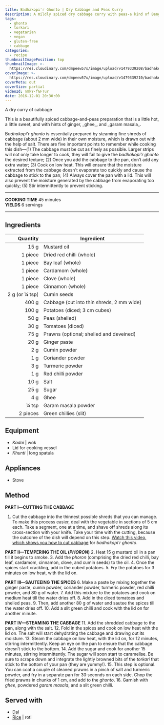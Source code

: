 ```yaml
---
title: Badhakopi'r Ghonto | Dry Cabbage and Peas Curry
description: A mildly spiced dry cabbage curry with peas-a kind of Bengali vegetarian ghonto with delicate flavours of ginger, garam masala and ghee.
tags:
  - ghonto
  - torkari
  - vegetarian
  - vegan
  - gluten-free
  - cabbage
categories:
  - recipe
thumbnailImagePosition: top
thumbnailImage: >-
  https://res.cloudinary.com/dmpeew57x/image/upload/v1479339208/badhakopir-ghonto_thumbnail_c7ocub.jpg
coverImage: >-
  https://res.cloudinary.com/dmpeew57x/image/upload/v1479339210/badhakopir-ghonto_cover_pro2jo.jpg
coverMeta: out
coverSize: partial
videoId: nmkY-fGFTuY
date: 2016-12-01 20:30:00
---
```




<p class="post-byline">A dry curry of cabbage</p>

<p class="post-intro">This is a beautifully spiced cabbage-and-peas preparation that is a little hot, a little sweet, and with hints of ginger, _ghee_, and _garam masala_.</p>

<!-- more -->
<span class="dropcap">B</span>_adhakopi’r ghonto_ is essentially prepared by steaming fine shreds of cabbage (about 2 mm wide) in their own moisture, which is drawn out with the help of salt. There are five important points to remember while cooking this dish—(1) The cabbage must be cut as finely as possible. Larger strips will not only take longer to cook, they will fail to give the _badhakopi'r ghonto_ the desired texture; (2) Once you add the cabbage to the pan, don’t add any extra water; (3) Cook on low heat. This will ensure that the moisture extracted from the cabbage doesn't evaporate too quickly and cause the cabbage to stick to the pan; (4) Always cover the pan with a lid. This will also prevent the moisture generated by the cabbage from evaporating too quickly; (5) Stir intermittently to prevent sticking.

***

**COOKING TIME** 45 minutes   
**YIELDS** 6 servings

***
## Ingredients
|       Quantity | Ingredient                               |
|---------------:|------------------------------------------|
|           15 g | Mustard oil                              |
|        1 piece | Dried red chilli (whole)                 |
|        1 piece | Bay leaf (whole)                         |
|        1 piece | Cardamom (whole)                         |
|        1 piece | Clove (whole)                           |
|        1 piece | Cinnamon (whole)                         |
| 2 g (or ¼ tsp) | Cumin seeds                              |
|          400 g | Cabbage (cut into thin shreds, 2 mm wide)|
|          100 g | Potatoes (diced; 3 cm cubes)             |
|           50 g | Peas (shelled)                           |
|           30 g | Tomatoes (diced)                         |
|           75 g | Prawns (optional; shelled and deveined)  |
|           20 g | Ginger paste                             |
|            2 g | Cumin powder                             |
|            1 g | Coriander powder                         |
|            3 g | Turmeric powder                          |
|            1 g | Red chilli powder                        |
|           10 g | Salt                                     |
|           25 g | Sugar                                    |
|            4 g | Ghee                                     |
|          ¼ tsp | Garam masala powder                      |
|       2 pieces | Green chillies (slit)                    |

## Equipment
- _Kadai_ | wok
- Lid for cooking vessel
- _Khunti_ | long spatula

## Appliances
- Stove

## Method
**PART I—CUTTING THE CABBAGE**
1. Cut the cabbage into the thinnest possible shreds that you can manage. To make this process easier, deal with the vegetable in sections of 5 cm each. Take a segment, one at a time, and shave off shreds along its cross-section with your knife. Take your time with the cutting, because the outcome of the dish will depend on this step. [Watch this video, which shows you how to cut cabbage](https://www.youtube.com/watch?v=wn3EUuW5S7s) for _badhakopi'r ghonto_.

**PART II—TEMPERING THE OIL (_PHORON_)**
2. Heat 15 g mustard oil in a pan till it begins to smoke.
3. Add the _phoron_ (comprising the dried red chilli, bay leaf, cardamom, cinnamon, clove, and cumin seeds) to the oil.
4. Once the spices start crackling, add in the cubed potatoes.
5. Fry the potatoes for 3 minutes on low heat, with the lid on.

**PART III—SAUTEEING THE SPICES**
6. Make a paste by mixing together the ginger paste, cumin powder, coriander powder, turmeric powder, red chilli powder, and 80 g of water.
7. Add this mixture to the potatoes and cook on medium heat till the water dries off.
8. Add in the diced tomatoes and shelled peas.
9. Then, add another 80 g of water and sautee the spices till the water dries off.
10. Add a slit green chilli and cook with the lid on for another minute.

**PART IV—STEAMING THE CABBAGE**
11. Add the shredded cabbage to the pan, along with the salt.
12. Fold in the spices and cook on low heat with the lid on. The salt will start dehydrating the cabbage and drawing out its moisture.
13. Steam the cabbage on low heat, with the lid on, for 12 minutes, stirring intermittently. Keep an eye on the pan to ensure that the cabbage doesn’t stick to the bottom.
14. Add the sugar and cook for another 15 minutes, stirring intermittently. The sugar will soon start to caramelise. Be sure to scrape down and integrate the lightly browned bits of the _torkari_ that stick to the bottom of your pan (they are yummy!).
15. This step is optional. You can coat a couple of cleaned prawns in a pinch of salt and turmeric powder, and fry in a separate pan for 30 seconds on each side. Chop the fried prawns in chunks of 1 cm, and add to the _ghonto_.
16. Garnish with _ghee_, powdered _garam masala_, and a  slit green chilli.

## Served with
- [Dal](/tags/dal/)
- [Rice](/how-to/cook-the-perfect-rice/) | roti

<script type="application/ld+json">
{
  "@context": "http://schema.org/",
  "@type": "Recipe",
  "name": "Badhakopi'r ghonto",
  "author": "Bong Eats",
  "image": "https://res.cloudinary.com/dmpeew57x/image/upload/v1479339208/badhakopir-ghonto_cover-small_uif59l.jpg",
  "description": "This is a beautifully spiced cabbage and peas preparation that is hot, sweet, and with hints of ginger, ghee, and garam masala.",
  "prepTime": "PT10M",
  "totalTime": "PT45M",
  "recipeYield": "4",
  "recipeIngredient": [
    "Mustard oil (for cooking) 15 g",
    "Dried red chillies 1 piece",
    "Bay leaves 1 piece",
    "Cardamom 1 piece",
    "Cloves 1 piece",
    "Cinnamon 1 piece",
    "Cumin seeds 2 g (or ¼ tsp)",
    "Cabbage 400 g",
    "Potatoes 100 g",
    "Peas 50 g",
    "Tomatoes 30 g",
    "Prawns (optional) 75 g",
    "Ginger paste 20 g",
    "Cumin powder 2 g",
    "Coriander powder 1 g",
    "Turmeric powder 3 g",
    "Red chilli powder 1 g",
    "Salt 10 g",
    "Sugar 25 g",
    "Ghee 4 g",
    "Garam masala ¼ tsp",
    "Green chillies 2 g (or 2 pieces)"
  ],
  "recipeInstructions": [
    "1 Cut the cabbage into the thinnest possible shreds that you can manage. To make this process easier, deal with the vegetable in sections. Take out a 4cm-thick slice from the head of the cabbage and use your knife to shave off the shreds from the cross-section. The finer you cut the cabbage, the better. So, take your time at this stage.",
    "2 Heat 15g mustard oil in the pan.",
    "3 Add the phoron to the oil.",
    "4 Once the spices start crackling, add the cubed potatoes.",
    "5 Fry the potatoes for 3 minutes on low heat, with the lid on.",
    "6 Add 80g of water to the ginger paste, cumin powder, coriander powder, turmeric powder, and red chilli powder.",
    "7 Add this mixture to the potatoes and cook on medium heat till the water dries off.",
    "8 Add the diced tomatoes.",
    "9 Then, add another 80g of water and cook till the water dries off.",
    "10 Add the peas and a green chilli and cook with the lid on for a minute.",
    "11 Add the shredded cabbage to the pan, along with the salt.",
    "12 Fold in the spices and cook with the lid on. The salt we just added will start dehydrating the cabbage and drawing out its favours. We need this water to turn to steam and cook the cabbage, so it’s important to keep the lid on.",
    "13 Cook the cabbage on low heat, with the lid on, for 12 minutes, stirring intermittently. Keep an eye on the pan so that the cabbage doesn’t stick to the bottom.",
    "14 Add the sugar and cook for another 15 minutes, stirring intermittently. The sugar will start to caramelise. So, be sure to scrape the browned bits of the torkari that stick to the bottom of your pan.",
    "15 If adding the prawns: (a) Marinate them in ¼ tsp each of salt and turmeric powder; (b) Fry them in a separate pan for 30 seconds on each side; (c) Chop them up in 1-cm-small pieces; and (d) Add these to the torkari.",
    "16 Garnish with ghee, powdered garam masala, and a green chilli."
   ]
}
</script>
